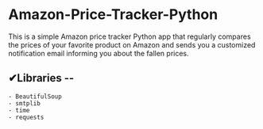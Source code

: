 # Amazon-Price-Tracker-Python

This  is a simple Amazon price tracker Python app that regularly compares the prices of your favorite product on Amazon and sends you a customized notification email informing you about the fallen prices. 


## ✔Libraries --

    - BeautifulSoup
    - smtplib
    - time 
    - requests 

